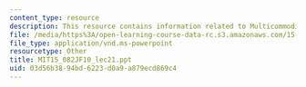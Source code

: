 ```yaml
---
content_type: resource
description: This resource contains information related to Multicommodity flows 1.
file: /media/https%3A/open-learning-course-data-rc.s3.amazonaws.com/15-082j-network-optimization-fall-2010/03d56b3894bd6223d0a9a879ecd869c4_MIT15_082JF10_lec21.ppt
file_type: application/vnd.ms-powerpoint
resourcetype: Other
title: MIT15_082JF10_lec21.ppt
uid: 03d56b38-94bd-6223-d0a9-a879ecd869c4
---
```

